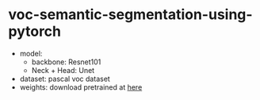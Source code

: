 # voc-semantic-segmentation-using-pytorch
- model: 
  - backbone: Resnet101
  - Neck + Head: Unet
- dataset: pascal voc dataset
- weights: download pretrained at [here](https://doc-0k-4o-docs.googleusercontent.com/docs/securesc/noohie0gc37ihdncsa3um4klssv3okgf/01glle8dpknuam6vraqb80ev7r0kkjkt/1686148425000/13613996676383359341/13613996676383359341/1qJBkP9tS-3_iPNpy6YdyHCuMn0V40nff?e=download&ax=ADWCPKC8aPsfvDuuIiaIPV3bg0Lh36bZPbR_bryBLPI6GuztX5N87aezGB-Uq0mG7960e8oWissxdK9fulpnHuR8A00NUh0F7RjZ45kTXylRSnghVks-_WlrNSbNB5uZF-NsPg_xCQRLdf9skhSBBmMZakI6QGSIFUdG2LYRhTGUyMcRL2G6Wx02hwamF-UmCw-aAsqqwhxJkyVqflCg--pklhHBSD6iLX1dcaq6rucW3BH8ywzBsJHDxg3kQbnVXHvwCcfI5N9rA6YjPy30p4fJmCWgJcuxJzaErJr6U18NI1bNpapfshkRAm9_qHW465RZ3exSFAw1Gfi_2EAh8B8c_zdrhSNE2EK-p_NksuntmPPORw5jGUbqLQyQU4E71iz0PdV8DZmnEabf38a5-titDSXxNJXRR_VI7_j5KgxOH1phcx_wGXyZuQC2OibQARxKje5aOlHoYZUALZTblbRBaDe-e9jNZMzvZC04ptr0yIz43qn_W5Puix2XjMJqJOkadbpb0ufG2o4XJyaBT2fIz1aLWiqAtY64PRyfdyLk71EzlMt3ufTSFqTPNqoi26KwEh6dEdHCoLB5DNxrAME_-qivfNy9RlYWb-N_OuQMCF-Y4XEUUTfoSgNhjx042pGBeeVJu_JT2bvP7IlqfGjuX1mqQaDL_ZIpE-6D3npQelpfrTQ1uk9W0SRDb6A7DRN41wk6f19Q9S1BSvxBK8rJxoUbC8Uq0YaPuEawzI3FKxx5GAGgq8ayCIwKV2j5k7dproQ8ySs3RpAnWSv0okeC1offXbvpYgbJZP-kJZ274kbJRJk1-yNuFMNls_5pzreeQsBrLJLMgl-N0aK6uxE_xNiJ4GiSOF5WCUfsFvIBxDcRwXr_dA6WPFIWz1A0LNwflQMjcxoTC-gidJ2XMED4o9nTXwVHH87xpvg&uuid=d8723ee8-2a1a-4ef4-8238-5ec8e80bdf82&authuser=1&nonce=g56tr7vvk77n2&user=13613996676383359341&hash=ulcctiqf7n4k2tpj41hvtq74ljbs0ibj)
